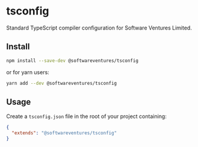 # tsconfig

Standard TypeScript compiler configuration for Software Ventures Limited.


## Install

```bash
npm install --save-dev @softwareventures/tsconfig
```

or for yarn users:

```bash
yarn add --dev @softwareventures/tsconfig
```


## Usage

Create a `tsconfig.json` file in the root of your project containing:

```json
{
  "extends": "@softwareventures/tsconfig"
}
```

